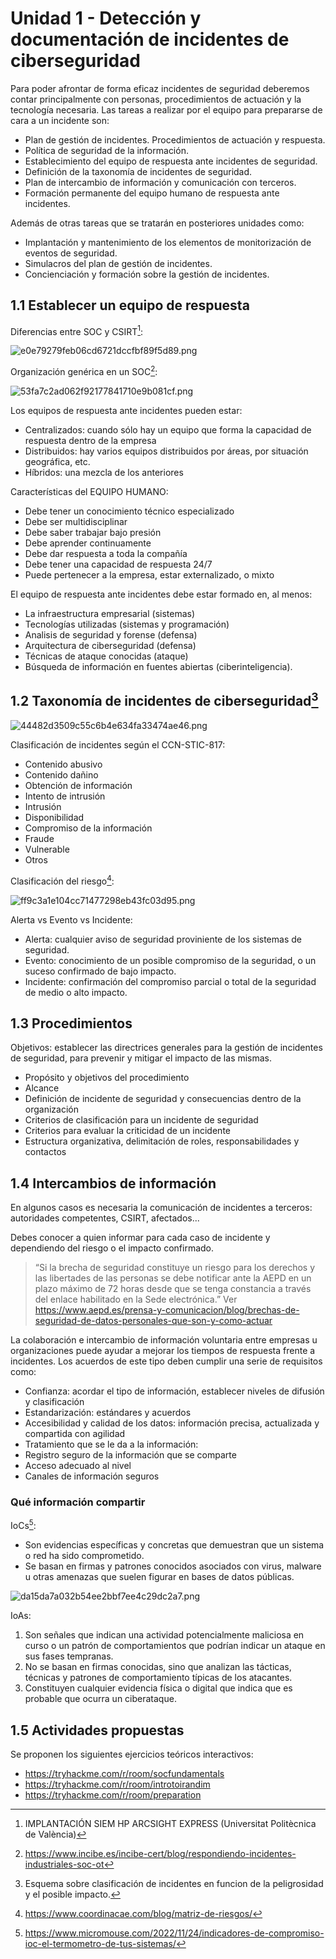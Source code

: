 # Unidad 1 - Detección y documentación de incidentes de ciberseguridad

Para poder afrontar de forma eficaz incidentes de seguridad deberemos contar principalmente con personas, procedimientos de actuación y la tecnología necesaria. Las tareas a realizar por el equipo para prepararse de cara a un incidente son:
- Plan de gestión de incidentes. Procedimientos de actuación y respuesta.
- Política de seguridad de la información.
- Establecimiento del equipo de respuesta ante incidentes de seguridad.
- Definición de la taxonomía de incidentes de seguridad.
- Plan de intercambio de información y comunicación con terceros.
- Formación permanente del equipo humano de respuesta ante incidentes.

Además de otras tareas que se tratarán en posteriores unidades como:
- Implantación y mantenimiento de los elementos de monitorización de eventos de seguridad.
- Simulacros del plan de gestión de incidentes.
- Concienciación y formación sobre la gestión de incidentes.

## 1.1 Establecer un equipo de respuesta

Diferencias entre SOC y CSIRT[^1]:

![e0e79279feb06cd6721dccfbf89f5d89.png](/U1%20-%20Deteccion/_resources/e0e79279feb06cd6721dccfbf89f5d89.png)

Organización genérica en un SOC[^2]:

![53fa7c2ad062f92177841710e9b081cf.png](/U1%20-%20Deteccion/_resources/53fa7c2ad062f92177841710e9b081cf.png)

[^1]: IMPLANTACIÓN SIEM HP ARCSIGHT EXPRESS (Universitat Politècnica de València)
[^2]: https://www.incibe.es/incibe-cert/blog/respondiendo-incidentes-industriales-soc-ot

Los equipos de respuesta ante incidentes pueden estar:
- Centralizados: cuando sólo hay un equipo que forma la capacidad de respuesta dentro de la empresa
- Distribuidos: hay varios equipos distribuidos por áreas, por situación geográfica, etc.
- Híbridos: una mezcla de los anteriores

Características del EQUIPO HUMANO:
- Debe tener un conocimiento técnico especializado
- Debe ser multidisciplinar
- Debe saber trabajar bajo presión
- Debe aprender continuamente
- Debe dar respuesta a toda la compañía
- Debe tener una capacidad de respuesta 24/7
- Puede pertenecer a la empresa, estar externalizado, o mixto

El equipo de respuesta ante incidentes debe estar formado en, al menos:
- La infraestructura empresarial (sistemas)
- Tecnologías utilizadas (sistemas y programación)
- Analisis de seguridad y forense (defensa)
- Arquitectura de ciberseguridad (defensa)
- Técnicas de ataque conocidas (ataque)
- Búsqueda de información en fuentes abiertas (ciberinteligencia).

## 1.2 Taxonomía de incidentes de ciberseguridad[^3]

![44482d3509c55c6b4e634fa33474ae46.png](/U1%20-%20Deteccion/_resources/44482d3509c55c6b4e634fa33474ae46.png)

[^3]: Esquema sobre clasificación de incidentes en funcion de la peligrosidad y el posible impacto.

Clasificación de incidentes según el CCN-STIC-817:
- Contenido abusivo
- Contenido dañino
- Obtención de información
- Intento de intrusión
- Intrusión
- Disponibilidad
- Compromiso de la información
- Fraude
- Vulnerable
- Otros

Clasificación del riesgo[^4]:

![ff9c3a1e104cc71477298eb43fc03d95.png](/U1%20-%20Deteccion/_resources/ff9c3a1e104cc71477298eb43fc03d95.png)

[^4]: https://www.coordinacae.com/blog/matriz-de-riesgos/

Alerta vs Evento vs Incidente:
- Alerta: cualquier aviso de seguridad proviniente de los sistemas de seguridad.
- Evento: conocimiento de un posible compromiso de la seguridad, o un suceso confirmado de bajo impacto.
- Incidente: confirmación del compromiso parcial o total de la seguridad de medio o alto impacto.

## 1.3 Procedimientos

Objetivos: establecer las directrices generales para la gestión de incidentes de seguridad, para prevenir y mitigar el impacto de las mismas.
- Propósito y objetivos del procedimiento
- Alcance
- Definición de incidente de seguridad y consecuencias dentro de la organización
- Criterios de clasificación para un incidente de seguridad
- Criterios para evaluar la criticidad de un incidente
- Estructura organizativa, delimitación de roles, responsabilidades y contactos

## 1.4 Intercambios de información

En algunos casos es necesaria la comunicación de incidentes a terceros: autoridades competentes, CSIRT, afectados...

Debes conocer a quien informar para cada caso de incidente y dependiendo del riesgo o el impacto confirmado.

> “Si la brecha de seguridad constituye un riesgo para los derechos y las libertades de las personas se debe notificar ante la AEPD en un plazo máximo de 72 horas desde que se tenga constancia a través del enlace habilitado en la Sede electrónica.”
> Ver https://www.aepd.es/prensa-y-comunicacion/blog/brechas-de-seguridad-de-datos-personales-que-son-y-como-actuar

La colaboración e intercambio de información voluntaria entre empresas u organizaciones puede ayudar a mejorar los tiempos de respuesta frente a incidentes. Los acuerdos de este tipo deben cumplir una serie de requisitos como:
- Confianza: acordar el tipo de información, establecer niveles de difusión y clasificación
- Estandarización: estándares y acuerdos
- Accesibilidad y calidad de los datos: información precisa, actualizada y compartida con agilidad
- Tratamiento que se le da a la información:
- Registro seguro de la información que se comparte
- Acceso adecuado al nivel
- Canales de información seguros

### Qué información compartir

IoCs[^5]:
- Son evidencias específicas y concretas que demuestran que un sistema o red ha sido comprometido.
- Se basan en firmas y patrones conocidos asociados con virus, malware u otras amenazas que suelen figurar en bases de datos públicas.

![da15da7a032b54ee2bbf7ee4c29dc2a7.png](/U1%20-%20Deteccion/_resources/da15da7a032b54ee2bbf7ee4c29dc2a7.png)

[^5]: https://www.micromouse.com/2022/11/24/indicadores-de-compromiso-ioc-el-termometro-de-tus-sistemas/

IoAs:
1. Son señales que indican una actividad potencialmente maliciosa en curso o un patrón de comportamientos que podrían indicar un ataque en sus fases tempranas.
2. No se basan en firmas conocidas, sino que analizan las tácticas, técnicas y patrones de comportamiento típicas de los atacantes.
3. Constituyen cualquier evidencia física o digital que indica que es probable que ocurra un ciberataque.

## 1.5 Actividades propuestas

Se proponen los siguientes ejercicios teóricos interactivos:
- https://tryhackme.com/r/room/socfundamentals
- https://tryhackme.com/r/room/introtoirandim
- https://tryhackme.com/r/room/preparation
